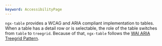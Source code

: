 ```yaml
---
keyword: AccessibilityPage
---
```


`ngx-table` provides a WCAG and ARIA compliant implementation to tables. When a table has a detail row or is selectable, the role of the table switches from `table` to `treegrid`. Because of that, `ngx-table` follows the [WAI ARIA Treegrid Pattern](https://www.w3.org/WAI/ARIA/apg/patterns/treegrid/).
